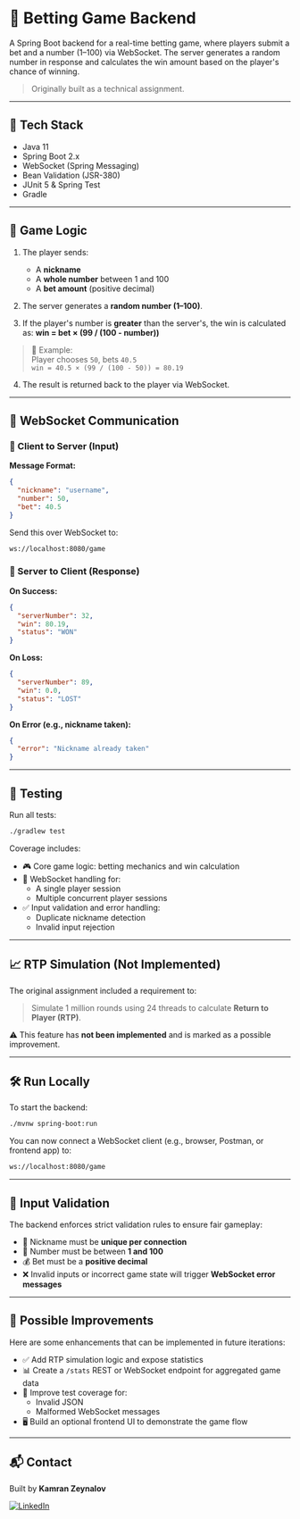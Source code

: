 # 🎲 Betting Game Backend

A Spring Boot backend for a real-time betting game, where players submit a bet and a number (1–100) via WebSocket. The server generates a random number in response and calculates the win amount based on the player's chance of winning.

> Originally built as a technical assignment.

---

## 🚀 Tech Stack

- Java 11
- Spring Boot 2.x
- WebSocket (Spring Messaging)
- Bean Validation (JSR-380)
- JUnit 5 & Spring Test
- Gradle

---

## 🧠 Game Logic

1. The player sends:
   - A **nickname**
   - A **whole number** between 1 and 100
   - A **bet amount** (positive decimal)

2. The server generates a **random number (1–100)**.

3. If the player's number is **greater** than the server's, the win is calculated as:
    **win = bet × (99 / (100 - number))**


> 🧮 Example:  
> Player chooses `50`, bets `40.5`  
> `win = 40.5 × (99 / (100 - 50)) = 80.19`

4. The result is returned back to the player via WebSocket.

---

## 🔌 WebSocket Communication

### 🧑 Client to Server (Input)

**Message Format:**
```json
{
  "nickname": "username",
  "number": 50,
  "bet": 40.5
}
```

Send this over WebSocket to:

```bash
ws://localhost:8080/game
```

### 📩 Server to Client (Response)

**On Success:**
```json
{
  "serverNumber": 32,
  "win": 80.19,
  "status": "WON"
}
```

**On Loss:**
```json
{
  "serverNumber": 89,
  "win": 0.0,
  "status": "LOST"
}
```

**On Error (e.g., nickname taken):**
```json
{
  "error": "Nickname already taken"
}
```

---
## 🧪 Testing
Run all tests:

```bash
./gradlew test
```

Coverage includes:

- 🎮 Core game logic: betting mechanics and win calculation
- 🔌 WebSocket handling for:
  - A single player session
  - Multiple concurrent player sessions
- ✅ Input validation and error handling:
  - Duplicate nickname detection
  - Invalid input rejection

---
## 📈 RTP Simulation (Not Implemented)

The original assignment included a requirement to:

> Simulate 1 million rounds using 24 threads to calculate **Return to Player (RTP)**.

⚠️ This feature has **not been implemented** and is marked as a possible improvement.

---

## 🛠️ Run Locally

To start the backend:

```bash
./mvnw spring-boot:run
```
You can now connect a WebSocket client (e.g., browser, Postman, or frontend app) to:
```bash
ws://localhost:8080/game
```

---

## 🔐 Input Validation

The backend enforces strict validation rules to ensure fair gameplay:

- 🧑 Nickname must be **unique per connection**
- 🔢 Number must be between **1 and 100**
- 💰 Bet must be a **positive decimal**
- ❌ Invalid inputs or incorrect game state will trigger **WebSocket error messages**

---

## 🚀 Possible Improvements

Here are some enhancements that can be implemented in future iterations:

- ✅ Add RTP simulation logic and expose statistics
- 📊 Create a `/stats` REST or WebSocket endpoint for aggregated game data
- 🧪 Improve test coverage for:
  - Invalid JSON
  - Malformed WebSocket messages
- 🖥️ Build an optional frontend UI to demonstrate the game flow

---
## 📬 Contact

Built by **Kamran Zeynalov**

[![LinkedIn](https://img.shields.io/badge/LinkedIn-blue?logo=linkedin&style=flat-square)](https://www.linkedin.com/in/zeynalov-kamran/)

